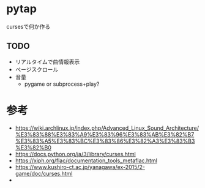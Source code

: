 # pytap

cursesで何か作る  

## TODO  
- リアルタイムで曲情報表示  
- ページスクロール  
- 音量  
  - pygame or subprocess+play?  

# 参考  
- https://wiki.archlinux.jp/index.php/Advanced_Linux_Sound_Architecture/%E3%83%88%E3%83%A9%E3%83%96%E3%83%AB%E3%82%B7%E3%83%A5%E3%83%BC%E3%83%86%E3%82%A3%E3%83%B3%E3%82%B0
- https://docs.python.org/ja/3/library/curses.html
- https://xiph.org/flac/documentation_tools_metaflac.html
- https://www.kushiro-ct.ac.jp/yanagawa/ex-2015/2-game/doc/curses.html
- 
